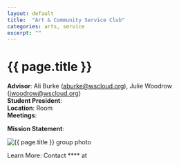 ```yaml
---
layout: default
title:  "Art & Community Service Club"
categories: arts, service
excerpt: ""
---
```


# {{ page.title }}

**Advisor**: Ali Burke (<aburke@wscloud.org>), Julie Woodrow (<jwoodrow@wscloud.org>)
<br/>**Student President**: 
<br/>**Location**: Room 
<br/>**Meetings**: 

**Mission Statement**: 

<img src="{{ site.baseurl }}/images/clubs/{{ page.title }}.jpg" alt="{{ page.title }} group photo"/>

Learn More: Contact **** at
